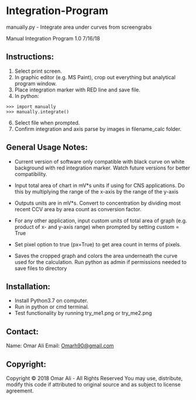 # Integration-Program
manually.py - Integrate area under curves from screengrabs

Manual Integration Program 1.0 7/16/18

## Instructions:

1) Select print screen.
2) In graphic editor (e.g. MS Paint), crop out everything but analytical program window.
3) Place integration marker with RED line and save file.
5) In python:
```
>>> import manually
>>> manually.integrate()
```
6) Select file when prompted.
7) Confirm integration and axis parse by images in filename_calc folder.

## General Usage Notes:

+ Current version of software only compatible with black curve on white background with red integration marker. Watch future versions for better compatibility.

+ Input total area of chart in mV\*s units if using for CNS applications. Do this by multiplying the range of the x-axis by the range of the y-axis

+ Outputs units are in mV\*s. Convert to concentration by dividing most recent CCV area by area count as conversion factor.

+ For any other application, input custom units of total area of graph (e.g. product of x- and y-axis range) when prompted by setting custom = True

+ Set pixel option to true (px=True) to get area count in terms of pixels.

+ Saves the cropped graph and colors the area underneath the curve used for the calculation. Run python as admin if permissions needed to save files to directory

## Installation:

+ Install Python3.7 on computer. 
+ Run in python or cmd terminal.
+ Test functionality by running try_me1.png or try_me2.png

## Contact:

Name: Omar Ali
Email: Omarh90@gmail.com

## Copyright:
Copyright &copy; 2018 Omar Ali - All Rights Reserved
You may use, distribute, modify this code if attributed to original source and as subject to license agreement.
